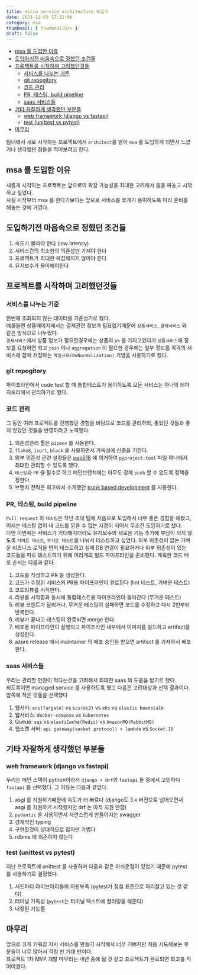 ```yaml
---
title: micro service architecture 도입기
date: 2021-12-03 17:12:06
category: msa
thumbnail: { thumbnailSrc }
draft: false
---
```


- [msa 를 도입한 이유](#msa-를-도입한-이유)
- [도입하기전 마음속으로 정했던 조건들](#도입하기전-마음속으로-정했던-조건들)
- [프로젝트를 시작하며 고려했던것들](#프로젝트를-시작하며-고려했던것들)
  - [서비스를 나누는 기준](#서비스를-나누는-기준)
  - [git repogitory](#git-repogitory)
  - [코드 관리](#코드-관리)
  - [PR, 테스팅, build pipeline](#pr-테스팅-build-pipeline)
  - [saas 서비스들](#saas-서비스들)
- [기타 자잘하게 생각했던 부분들](#기타-자잘하게-생각했던-부분들)
  - [web framework (django vs fastapi)](#web-framework-django-vs-fastapi)
  - [test (unittest vs pytest)](#test-unittest-vs-pytest)
- [마무리](#마무리)

팀내에서 새로 시작하는 프로젝트에서 `architect`를 맡아 `msa` 를 도입하게 되면서 느꼈거나 생각했던 점들을 적어보려고 한다.

## msa 를 도입한 이유

새롭게 시작하는 프로젝트는 앞으로의 확장 가능성을 최대한 고려해서 틀을 짜놓고 시작하고 싶었다.  
사실 시작부터 msa 를 한다기보다는 앞으로 서비스를 쪼개기 용이하도록 미리 준비를 해놓는 것에 가깝다.

## 도입하기전 마음속으로 정했던 조건들

1. 속도가 빨라야 한다 (low latency)
2. 서비스간의 최소한의 의존성만 가져야 한다
3. 프로젝트가 최대한 복잡해지지 않아야 한다
4. 유지보수가 용이해야한다

## 프로젝트를 시작하며 고려했던것들

### 서비스를 나누는 기준

한번에 조회되지 않는 데이터를 기준삼기로 했다.  
예를들면 상품페이지에서는 결제관련 정보가 필요없기때문에 `상품서비스`, `결제서비스` 와 같은 방식으로 나누었다.  
`결제서비스`에서 상품 정보가 필요한경우에는 상품의 `pk` 를 가지고있다가 `상품서비스`에 정보를 요청하면 되고
`join` 이나 `aggregation` 이 필요한 경우에는 일부 정보를 각각의 서비스에 함께 저장하는 `역정규화(DeNormalization)` 기법을 사용하기로 했다.

### git repogitory

파이프라인에서 code test 할 때 통합테스트가 용이하도록 모든 서비스는 하나의 레파지토리에서 관리하기로 했다.

### 코드 관리

그 동안 여러 프로젝트를 진행했던 경험을 바탕으로 코드를 관리하되, 좋았던 것들과 좋지 않았던 것들을 반영하려고 노력했다.

1. 의존성관리 툴은 `pipenv` 를 사용한다.
2. `flake8`, `isort`, `black` 을 사용하면서 가독성에 신중을 기한다.
3. 외부 의존성 관련 설정들은 [pep518](https://www.python.org/dev/peps/pep-0518) 에 의거하여 `pyproject.toml` 파일 하나에서 최대한 관리할 수 있도록 했다.
4. `테스팅`과 `PR` 을 필수로 하고 메인브랜치에는 아무도 강제 `push` 할 수 없도록 정책을 정한다.
5. 브랜치 전략은 회고에서 소개했던 [trunk based development](https://pypy.dev/dev/git-flow-%EC%9E%98%EB%AA%BB-%EC%93%B0%EA%B3%A0-%EC%9E%88%EC%97%88%EB%8B%A4-azure-devops-%EC%97%90%EC%84%9C-%EA%B6%8C%EC%9E%A5%ED%95%98%EB%8A%94-%EB%B8%8C%EB%9E%9C%EC%B9%98-%EC%A0%84%EB%9E%B5/#trunk-based-development) 를 사용한다.

### PR, 테스팅, build pipeline

`Pull request` 와 `테스팅`은 작년 초에 팀에 처음으로 도입해서 너무 좋은 경험을 해봤고, 이제는 테스팅 없이 내 코드를 믿을 수 없는 지경이 되어서 무조건 도입하기로 했다.  
다만 이번에는 서비스가 거대해지더라도 유지보수와 새로운 기능 추가에 부담이 되지 않도록 `가벼운 테스트`, `무거운 테스트`를 나눠서 테스트하고 싶었다.
외부 의존성이 없는 가벼운 비즈니스 로직을 먼저 테스트하고 실제 DB 연결이 필요하거나 외부 의존성이 있는 코드들을 따로 테스트하기 위해 여러개의 빌드 파이프라인을 준비했다.
계획한 코드 배포 순서는 다음과 같다.

1. 코드를 작성하고 PR 을 생성한다.
2. 코드가 수정된 서비스의 PR용 파이프라인이 완료된다 (lint 테스트, 가벼운 테스트)
3. 코드리뷰를 시작한다.
4. 리뷰를 시작함과 동시에 통합테스트용 파이프라인이 돌아간다 (무거운 테스트)
5. 리뷰 코멘트가 달리거나, 무거운 테스팅이 실패하면 코드를 수정하고 다시 2번부터 반복한다.
6. 리뷰가 끝나고 테스팅이 완료되면 merge 한다.
7. 배포용 파이프라인이 실행되고 파이프라인 내부에서 이미지를 빌드하고 artifact를 생성한다.
8. azure release 에서 maintainer 의 배포 승인을 받으면 artifact 를 가져와서 배포한다.

### saas 서비스들

우리는 관리할 인원이 적다는것을 고려해서 최대한 saas 의 도움을 받기로 했다.  
되도록이면 managed service 를 사용하도록 했고 다음은 고려대상과 선택 결과이다.  
앞쪽에 적은 것들을 선택했다

1. 웹서버: `ecs(fargate)` vs `ecs(ec2)` vs `eks` vs `elastic beanstalk`
2. 웹서비스: `docker-compose` vs `kubernetes`
3. Queue: `sqs` vs `elastiCache(Redis)` vs `AmazonMQ(RabbitMQ)`
4. 웹소켓 서버: `api gateway(socket protocol) + lambda` vs `Socket.IO`

## 기타 자잘하게 생각했던 부분들

### web framework (django vs fastapi)

우리는 메인 스택이 python이라서 `django + drf`와 `fastapi` 둘 중에서 고민하다 `fastapi` 를 선택했다.
그 이유는 다음과 같았다.

1. asgi 를 지원하기때문에 속도가 더 빠르다 (django도 3.x 버전으로 넘어오면서 asgi 를 지원하기 시작했지만 drf 는 아직 지원 안함)
2. `pydantic` 을 사용하면서 자연스럽게 만들어지는 swagger
3. 강제적인 typing
4. 구현할것이 상대적으로 많지만 가볍다
5. rdbms 에 의존하지 않는다

### test (unittest vs pytest)

지난 프로젝트에 unittest 를 사용하며 다음과 같은 아쉬운점이 있었기 때문에 pytest 를 사용하기로 결정했다.

1. 서드파티 라이브러리들의 지원부족 (pytest가 점점 표준으로 자리잡고 있는 것 같다)
2. 터미널 가독성 (`pytest`는 터미널 텍스트에 컬러링을 해준다)
3. 내장된 기능들

## 마무리

앞으로 크게 키워갈 자사 서비스를 만들기 시작해서 너무 기쁘지만 처음 시도해보는 부분들이 너무 많아서 걱정 반 기대 반이다.  
프로젝트 1차 MVP 개발 마무리는 내년 중에 될 것 같고 프로젝트가 완료되면 회고를 적어야겠다.
